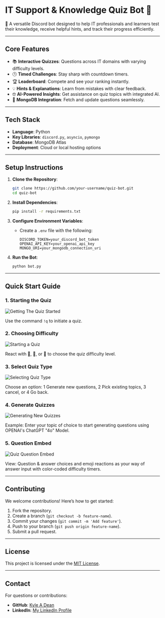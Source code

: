 # IT Support & Knowledge Quiz Bot 🤖

🚀 A versatile Discord bot designed to help IT professionals and learners test their knowledge, receive helpful hints, and track their progress efficiently.

---

## **Core Features**
- 📚 **Interactive Quizzes**: Questions across IT domains with varying difficulty levels.
- 🕒 **Timed Challenges**: Stay sharp with countdown timers.
- 🏆 **Leaderboard**: Compete and see your ranking instantly.
- 💡 **Hints & Explanations**: Learn from mistakes with clear feedback.
- 🤓 **AI-Powered Insights**: Get assistance on quiz topics with integrated AI.
- 💾 **MongoDB Integration**: Fetch and update questions seamlessly.

---

## **Tech Stack**
- **Language**: Python
- **Key Libraries**: `discord.py`, `asyncio`, `pymongo`
- **Database**: MongoDB Atlas
- **Deployment**: Cloud or local hosting options

---

## **Setup Instructions**
1. **Clone the Repository**:
    ```bash
    git clone https://github.com/your-username/quiz-bot.git
    cd quiz-bot
    ```

2. **Install Dependencies**:
    ```bash
    pip install -r requirements.txt
    ```

3. **Configure Environment Variables**:
    - Create a `.env` file with the following:
        ```plaintext
        DISCORD_TOKEN=your_discord_bot_token
        OPENAI_API_KEY=your_openai_api_key
        MONGO_URI=your_mongodb_connection_uri
        ```

4. **Run the Bot**:
    ```bash
    python bot.py
    ```
---

## **Quick Start Guide**

### 1. **Starting the Quiz**
   ![Getting The Quiz Started](https://i.imgur.com/LOR6eKK.png)

   Use the command `!q` to initiate a quiz.

### 2. **Choosing Difficulty**
   ![Starting a Quiz](https://i.imgur.com/zq3PmV3.png)

   React with 💚, 💛, or 💜 to choose the quiz difficulty level.

### 3. **Select Quiz Type**
   ![Selecting Quiz Type](https://i.imgur.com/K7U1VCt.png)

   Choose an option: 1️ Generate new questions, 2️ Pick existing topics, 3 cancel, or 4 Go back.

### 4. **Generate Quizzes**
   ![Generating New Quizzes](https://i.imgur.com/9h5vpTA.png)

   Example: Enter your topic of choice to start generating questions using OPENAI's ChatGPT "4o" Model.

### 5. **Question Embed**
   ![Quiz Question Embed](https://i.imgur.com/N4lR9Yy.png)

   View: Question & answer choices and emoji reactions as your way of answer input with color-coded difficulty timers.

---

## **Contributing**
We welcome contributions! Here’s how to get started:
1. Fork the repository.
2. Create a branch (`git checkout -b feature-name`).
3. Commit your changes (`git commit -m 'Add feature'`).
4. Push to your branch (`git push origin feature-name`).
5. Submit a pull request.

---

## **License**
This project is licensed under the [MIT License](LICENSE).

---

## **Contact**
For questions or contributions:
- **GitHub**: [Kyle A Dean](https://github.com/cloudURBANE)
- **LinkedIn**: [My LinkedIn Profile](https://www.linkedin.com/in/kyleaustin-dean/)
